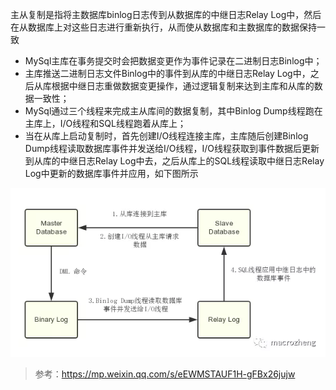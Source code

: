 主从复制是指将主数据库binlog日志传到从数据库的中继日志Relay Log中，然后在从数据库上对这些日志进行重新执行，从而使从数据库和主数据库的数据保持一致

- MySql主库在事务提交时会把数据变更作为事件记录在二进制日志Binlog中；
- 主库推送二进制日志文件Binlog中的事件到从库的中继日志Relay Log中，之后从库根据中继日志重做数据变更操作，通过逻辑复制来达到主库和从库的数据一致性；
- MySql通过三个线程来完成主从库间的数据复制，其中Binlog Dump线程跑在主库上，I/O线程和SQL线程跑着从库上；
- 当在从库上启动复制时，首先创建I/O线程连接主库，主库随后创建Binlog Dump线程读取数据库事件并发送给I/O线程，I/O线程获取到事件数据后更新到从库的中继日志Relay Log中去，之后从库上的SQL线程读取中继日志Relay Log中更新的数据库事件并应用，如下图所示

![图片](..\image\mysql\master-slave-copy.png)





> 参考：https://mp.weixin.qq.com/s/eEWMSTAUF1H-gFBx26jujw